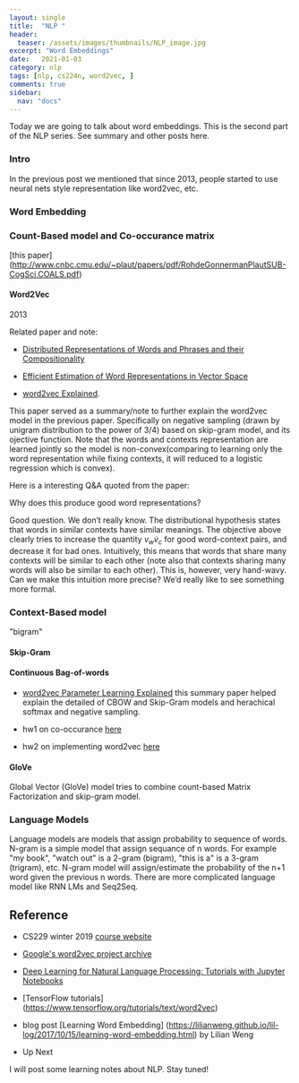 ```yaml
---
layout: single
title:  "NLP "
header:
  teaser: /assets/images/thumbnails/NLP_image.jpg
excerpt: "Word Embeddings"
date:   2021-01-03
category: nlp
tags: [nlp, cs224n, word2vec, ]
comments: true
sidebar:
  nav: "docs"
---
```


Today we are going to talk about word embeddings. This is the second part of the NLP series. See summary and other posts here.

### Intro

In the previous post we mentioned that since 2013, people started to use neural nets style representation like word2vec, etc.

### Word Embedding

### Count-Based model and Co-occurance matrix
[this paper] (http://www.cnbc.cmu.edu/~plaut/papers/pdf/RohdeGonnermanPlautSUB-CogSci.COALS.pdf)


#### Word2Vec

2013

Related paper and note:

- [Distributed Representations of Words and Phrases
and their Compositionality](https://papers.nips.cc/paper/2013/file/9aa42b31882ec039965f3c4923ce901b-Paper.pdf)

- [Efficient Estimation of Word Representations in Vector Space]()

- [word2vec Explained](https://arxiv.org/pdf/1402.3722.pdf). 

This paper served as a summary/note to further explain the word2vec model in the previous paper. Specifically on negative sampling (drawn by unigram distribution to the power of 3/4) based on skip-gram model, and its ojective function. Note that the words and contexts representation are learned jointly so the model is non-convex(comparing to learning only the word representation while fixing contexts, it will reduced to a logistic regression which is convex).

Here is a interesting Q&A quoted from the paper:

Why does this produce good word representations?

Good question. We don’t really know.
The distributional hypothesis states that words in similar contexts have similar meanings. The objective above clearly tries to increase the quantity $v_{w} \dot v_{c}$ for good word-context pairs, and decrease it for bad ones. Intuitively, this
means that words that share many contexts will be similar to each other (note also that contexts sharing many words will also be similar to each other). This is, however, very hand-wavy.
Can we make this intuition more precise? We’d really like to see something
more formal.





### Context-Based model

"bigram"

#### Skip-Gram

#### Continuous Bag-of-words

- [word2vec Parameter Learning Explained](https://arxiv.org/pdf/1411.2738.pdf) this summary paper helped explain the detailed of CBOW and Skip-Gram models and herachical softmax and negative sampling.

- hw1 on co-occurance [here](https://web.stanford.edu/class/archive/cs/cs224n/cs224n.1194/assignments/a1_preview/exploring_word_vectors.html)

- hw2 on implementing word2vec [here](https://web.stanford.edu/class/archive/cs/cs224n/cs224n.1194/assignments/a2.pdf)


#### GloVe
Global Vector (GloVe) model tries to combine count-based Matrix Factorization and skip-gram model.



### Language Models
Language models are models that assign probability to sequence of words. N-gram is a simple model that assign sequance of n words. For example "my book", "watch out" is a 2-gram (bigram), "this is a" is a 3-gram (trigram), etc. N-gram model will assign/estimate the probability of the n+1 word given the previous n words. 
There are more complicated language model like RNN LMs and Seq2Seq.





## Reference


- CS229 winter 2019 [course website ](https://web.stanford.edu/class/archive/cs/cs224n/cs224n.1194/)

- [Google's word2vec project archive](https://code.google.com/archive/p/word2vec/sa) 
- [Deep Learning for Natural Language Processing: Tutorials with Jupyter Notebooks](https://insights.untapt.com/deep-learning-for-natural-language-processing-tutorials-with-jupyter-notebooks-ad67f336ce3f)

- [TensorFlow tutorials] (https://www.tensorflow.org/tutorials/text/word2vec)
- blog post [Learning Word Embedding] (https://lilianweng.github.io/lil-log/2017/10/15/learning-word-embedding.html) by Lilian Weng


- Up Next

I will post some learning notes about NLP. Stay tuned!





